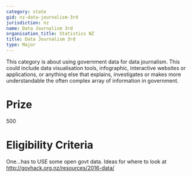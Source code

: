 ```yaml
---
category: state
gid: nz-data-journalism-3rd
jurisdiction: nz
name: Data Journalism 3rd
organisation_title: Statistics NZ
title: Data Journalism 3rd
type: Major
---
```


This category is about using government data for data journalism. This could include data visualisation tools, infographic, interactive websites or applications, or anything else that explains, investigates or makes more understandable the often complex array of information in government.

# Prize
500

# Eligibility Criteria
One...has to USE some open govt data. Ideas for where to look at http://govhack.org.nz/resources/2016-data/